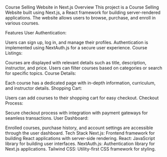 
Course Selling Website in Next.js
Overview
This project is a Course Selling Website built using Next.js, a React framework for building server-rendered applications. The website allows users to browse, purchase, and enroll in various courses.

Features
User Authentication:

Users can sign up, log in, and manage their profiles.
Authentication is implemented using NextAuth.js for a secure user experience.
Course Listings:

Courses are displayed with relevant details such as title, description, instructor, and price.
Users can filter courses based on categories or search for specific topics.
Course Details:

Each course has a dedicated page with in-depth information, curriculum, and instructor details.
Shopping Cart:

Users can add courses to their shopping cart for easy checkout.
Checkout Process:

Secure checkout process with integration with payment gateways for seamless transactions.
User Dashboard:

Enrolled courses, purchase history, and account settings are accessible through the user dashboard.
Tech Stack
Next.js: Frontend framework for building React applications with server-side rendering.
React: JavaScript library for building user interfaces.
NextAuth.js: Authentication library for Next.js applications.
Tailwind CSS: Utility-first CSS framework for styling.